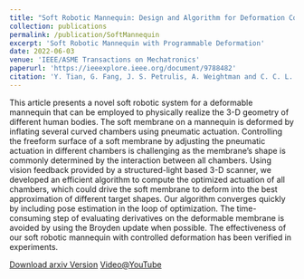 ```yaml
---
title: "Soft Robotic Mannequin: Design and Algorithm for Deformation Control"
collection: publications
permalink: /publication/SoftMannequin
excerpt: 'Soft Robotic Mannequin with Programmable Deformation'
date: 2022-06-03
venue: 'IEEE/ASME Transactions on Mechatronics'
paperurl: 'https://ieeexplore.ieee.org/document/9788482'
citation: 'Y. Tian, G. Fang, J. S. Petrulis, A. Weightman and C. C. L. Wang, "Soft Robotic Mannequin: Design and Algorithm for Deformation Control," in IEEE/ASME Transactions on Mechatronics.'
---
```

This article presents a novel soft robotic system for a deformable mannequin that can be employed to physically realize the 3-D geometry of different human bodies. The soft membrane on a mannequin is deformed by inflating several curved chambers using pneumatic actuation. Controlling the freeform surface of a soft membrane by adjusting the pneumatic actuation in different chambers is challenging as the membrane’s shape is commonly determined by the interaction between all chambers. 
Using vision feedback provided by a structured-light based 3-D scanner, we developed an efficient algorithm to compute the optimized actuation of all chambers, which could drive the soft membrane to deform into the best approximation of different target shapes. Our algorithm converges quickly by including pose estimation in the loop of optimization. The time-consuming step of evaluating derivatives on the deformable membrane is avoided by using the Broyden update when possible. 
The effectiveness of our soft robotic mannequin with controlled deformation has been verified in experiments.

[Download arxiv Version](https://arxiv.org/pdf/2205.05166.pdf)
[Video@YouTube](https://www.youtube.com/watch?v=5m2dzgiHc_8&t=104s)
